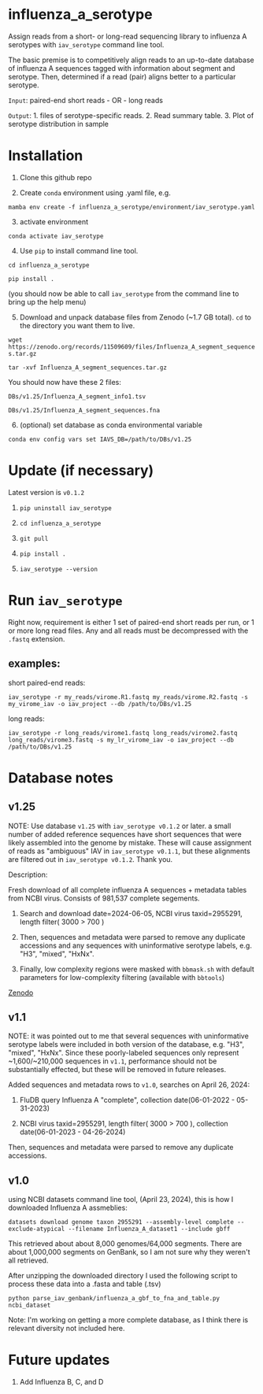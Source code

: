 # influenza_a_serotype
 Assign reads from a short- or long-read sequencing library to influenza A serotypes with `iav_serotype` command line tool.


 The basic premise is to competitively align reads to an up-to-date database of influenza A sequences tagged with information about segment and serotype. Then, determined if a read (pair) aligns better to a particular serotype.

`Input`: paired-end short reads - OR - long reads

`Output`: 1. files of serotype-specific reads. 2. Read summary table. 3. Plot of serotype distribution in sample
 

# Installation

1) Clone this github repo

2) Create `conda` environment using .yaml file, e.g.

`mamba env create -f influenza_a_serotype/environment/iav_serotype.yaml`

3) activate environment

`conda activate iav_serotype`

4) Use `pip` to install command line tool.

`cd influenza_a_serotype`

`pip install .`

(you should now be able to call `iav_serotype` from the command line to bring up the help menu)

5) Download and unpack database files from Zenodo (~1.7 GB total). `cd` to the directory you want them to live.

`wget https://zenodo.org/records/11509609/files/Influenza_A_segment_sequences.tar.gz`

`tar -xvf Influenza_A_segment_sequences.tar.gz`


You should now have these 2 files:

`DBs/v1.25/Influenza_A_segment_info1.tsv`

`DBs/v1.25/Influenza_A_segment_sequences.fna`

6) (optional) set database as conda environmental variable

`conda env config vars set IAVS_DB=/path/to/DBs/v1.25`


# Update (if necessary)

Latest version is `v0.1.2`


1) `pip uninstall iav_serotype`

2) `cd influenza_a_serotype`

3) `git pull`

4) `pip install .`

5) `iav_serotype --version`


# Run `iav_serotype`

Right now, requirement is either 1 set of paired-end short reads per run, or 1 or more long read files. Any and all reads must be decompressed with the `.fastq` extension.

## examples:

short paired-end reads:

`iav_serotype -r my_reads/virome.R1.fastq my_reads/virome.R2.fastq -s my_virome_iav -o iav_project --db /path/to/DBs/v1.25`

long reads:

`iav_serotype -r long_reads/virome1.fastq long_reads/virome2.fastq long_reads/virome3.fastq -s my_lr_virome_iav -o iav_project --db /path/to/DBs/v1.25`

# Database notes

## v1.25

NOTE: Use database `v1.25` with `iav_serotype v0.1.2` or later. a small number of added reference sequences have short sequences that were likely assembled into the genome by mistake. These will cause assignment of reads as "ambiguous" IAV in `iav_serotype v0.1.1`, but these alignments are filtered out in `iav_serotype v0.1.2`. Thank you.

Description:

Fresh download of all complete influenza A sequences + metadata tables from NCBI virus. Consists of 981,537 complete segements.

1) Search and download date=2024-06-05, NCBI virus taxid=2955291, length filter( 3000 > 700 )

2) Then, sequences and metadata were parsed to remove any duplicate accessions and any sequences with uninformative serotype labels, e.g. "H3", "mixed", "HxNx".

3) Finally, low complexity regions were masked with `bbmask.sh` with default parameters for low-complexity filtering (available with `bbtools`)

[Zenodo](https://zenodo.org/records/11509609)

## v1.1

NOTE: it was pointed out to me that several sequences with uninformative serotype labels were included in both version of the database, e.g. "H3", "mixed", "HxNx". Since these poorly-labeled sequences only represent ~1,600/~210,000 sequences in `v1.1`, performance should not be substantially effected, but these will be removed in future releases.

Added sequences and metadata rows to `v1.0`, searches on April 26, 2024:

1) FluDB query Influenza A "complete", collection date(06-01-2022 - 05-31-2023)

2) NCBI virus taxid=2955291, length filter( 3000 > 700 ), collection date(06-01-2023 - 04-26-2024)

Then, sequences and metadata were parsed to remove any duplicate accessions.

## v1.0
using NCBI datasets command line tool, (April 23, 2024), this is how I downloaded Influenza A assmeblies:

`datasets download genome taxon 2955291 --assembly-level complete --exclude-atypical --filename Influenza_A_dataset1 --include gbff`

This retrieved about about 8,000 genomes/64,000 segments. There are about 1,000,000 segments on GenBank, so I am not sure why they weren't all retrieved.

After unzipping the downloaded directory I used the following script to process these data into a .fasta and table (.tsv)

`python parse_iav_genbank/influenza_a_gbf_to_fna_and_table.py ncbi_dataset`

Note: I'm working on getting a more complete database, as I think there is relevant diversity not included here.


# Future updates

1) Add Influenza B, C, and D
